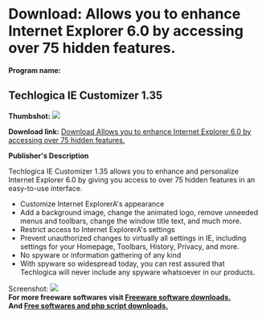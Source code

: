 # Download: Allows you to enhance Internet Explorer 6.0 by accessing over 75 hidden features.

**Program name:**

## Techlogica IE Customizer 1.35

  
**Thumbshot:** ![](http://www.freewarefiles.com/screenshot/tech_iec_md.gif)   
  
**Download link:** [Download Allows you to enhance Internet Explorer 6.0 by accessing over 75 hidden features.](http://freesoftwares.boysofts.com/Techlogica-IE-Customizer_program_21055.html)  
  


**Publisher's Description**  
  


Techlogica IE Customizer 1.35 allows you to enhance and personalize Internet Explorer 6.0 by giving you access to over 75 hidden features in an easy-to-use interface. 

  * Customize Internet ExplorerA's appearance 
  * Add a background image, change the animated logo, remove unneeded menus and toolbars, change the window title text, and much more. 
  * Restrict access to Internet ExplorerA's settings 
  * Prevent unauthorized changes to virtually all settings in IE, including settings for your Homepage, Toolbars, History, Privacy, and more. 
  * No spyware or information gathering of any kind 
  * With spyware so widespread today, you can rest assured that Techlogica will never include any spyware whatsoever in our products. 

  
  
Screenshot: ![](http://www.freewarefiles.com/screenshot/tech_iec.gif)   
**For more freeware softwares visit [Freeware software downloads.](http://freesoftwares.boysofts.com/)**   
**And [Free softwares and php script downloads.](http://www.boysofts.com/)**
